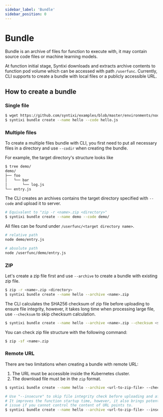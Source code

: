 ```yaml
---
sidebar_label: 'Bundle'
sidebar_position: 0
---
```


# Bundle

Bundle is an archive of files for function to execute with, it may contain source code files or machine learning models.

At function initial stage, Syntixi downloads and extracts archive contents 
to function pod volume which can be accessed with path `/userfunc`. Currently, 
CLI supports to create a bundle with local files or a publicly accessible URL.  

## How to create a bundle

### Single file

```bash
$ wget https://github.com/syntixi/examples/blob/master/environments/nodejs/hello.js
$ syntixi bundle create --name hello --code hello.js
```

### Multiple files

To create a multiple files bundle with CLI, you first need to put all necessary files in a directory and 
use `--codir` when creating the bundle.

For example, the target directory's structure looks like

```bash
$ tree demo/                                                                                                                                                                                                                                                                                    15:21:35
demo/
├── foo
│   └── bar
│       └── log.js
└── entry.js
```

The CLI creates an archives contains the target directory specified with `--code` and upload it to server. 

```bash
# Equivalent to "zip -r <name>.zip <directory>"  
$ syntixi bundle create --name demo --code demo/
```

All files can be found under `/userfunc/<target directory name>`.

```bash
# relative path
node demo/entry.js

# absolute path
node /userfunc/demo/entry.js 
```

### ZIP

Let's create a zip file first and use `--archive` to create a bundle with existing zip file.

```bash
$ zip -r <name>.zip <directory>
$ syntixi bundle create --name hello --archive <name>.zip
```

The CLI calculates the SHA256 checksum of zip file before uploading to ensure file integrity, however,
it takes long time when processing large file, use `--checksum` to skip checksum calculation.   

```bash
$ syntixi bundle create --name hello --archive <name>.zip --checksum <sha256-checksum>
```

You can check zip file structure with the following command:

```bash
$ zip -sf <name>.zip
```

### Remote URL

There are two limitations when creating a bundle with remote URL:

1. The URL must be accessible inside the Kubernetes cluster.
2. The download file must be in the `zip` format.

```bash
$ syntixi bundle create --name hello --archive <url-to-zip-file> --checksum <sha256-checksum>

# Use "--insecure" to skip file integrity check before uploading and after downloading.
# It improves the function startup time, however, it also brings potential security 
# issue if you cannot control the content of URL points to.
$ syntixi bundle create --name hello --archive <url-to-zip-file> --insecure
```

